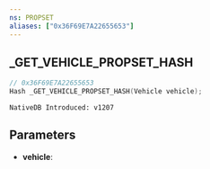 ```yaml
---
ns: PROPSET
aliases: ["0x36F69E7A22655653"]
---
```

## _GET_VEHICLE_PROPSET_HASH

```c
// 0x36F69E7A22655653
Hash _GET_VEHICLE_PROPSET_HASH(Vehicle vehicle);
```

```
NativeDB Introduced: v1207
```

## Parameters
* **vehicle**:

